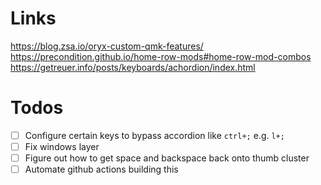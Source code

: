 # Links

https://blog.zsa.io/oryx-custom-qmk-features/
https://precondition.github.io/home-row-mods#home-row-mod-combos
https://getreuer.info/posts/keyboards/achordion/index.html

# Todos

- [ ] Configure certain keys to bypass accordion like `ctrl+;` e.g. `l+;`
- [ ] Fix windows layer
- [ ] Figure out how to get space and backspace back onto thumb cluster
- [ ] Automate github actions building this
